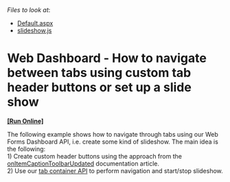 <!-- default file list -->
*Files to look at*:

* [Default.aspx](./CS/DXWebApplication1/Default.aspx)
* [slideshow.js](./CS/DXWebApplication1/Scripts/slideshow.js)
<!-- default file list end -->

# Web Dashboard - How to navigate between tabs using custom tab header buttons or set up a slide show
<!-- run online -->
**[[Run Online]](https://codecentral.devexpress.com/172857725/)**
<!-- run online end -->

<p>The following example shows how to navigate through tabs using our Web Forms Dashboard API, i.e. create some kind of slideshow. The main idea is the following:<br/>
1) Create custom header buttons using the approach from the <a href="https://docs.devexpress.com/Dashboard/js-DevExpress.Dashboard.ViewerApiExtensionOptions#js_DevExpress_Dashboard_ViewerApiExtensionOptions_onItemCaptionToolbarUpdated">onItemCaptionToolbarUpdated</a> documentation article.<br/>
2) Use our <a href="https://docs.devexpress.com/Dashboard/js-DevExpress.Dashboard.Model.TabContainerItem">tab container API</a> to perform navigation and start/stop slideshow.
</p>

<br/>


